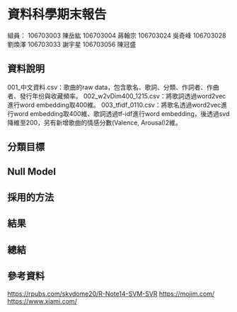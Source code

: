 # 資料科學期末報告

組員：
106703003 陳岳紘
106703004 蔣翰宗
106703024 吳奇峰
106703028 劉煥澤
106703033 謝宇星
106703056 陳冠盛

## 資料說明
001_中文資料.csv：歌曲的raw data，包含歌名、歌詞、分類、作詞者、作曲者、發行年份與收藏頻率。
002_w2vDim400_1215.csv：將歌詞透過word2vec進行word embedding取400維。
003_tfidf_0110.csv：將歌名透過word2vec進行word embedding取400維、歌詞透過tf-idf進行word embedding，後透過svd降維至200，另有新增歌曲的情感分數(Valence, Arousal)2維。
## 分類目標

## Null Model

## 採用的方法

## 結果

## 總結

## 參考資料
https://rpubs.com/skydome20/R-Note14-SVM-SVR
https://mojim.com/
https://www.xiami.com/
